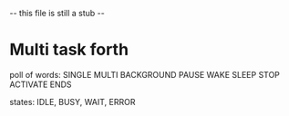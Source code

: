 -- this file is still a stub --

# Multi task forth

poll of words:  SINGLE MULTI BACKGROUND PAUSE WAKE SLEEP STOP ACTIVATE ENDS

states:  IDLE, BUSY, WAIT, ERROR
